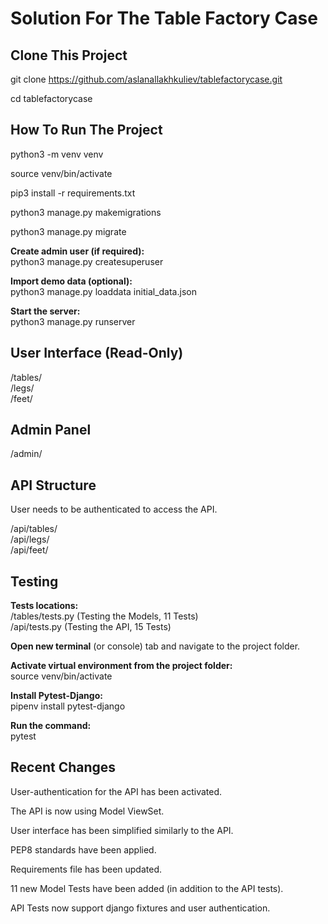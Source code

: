 # Solution For The Table Factory Case

## Clone This Project

git clone https://github.com/aslanallakhkuliev/tablefactorycase.git

cd tablefactorycase

## How To Run The Project

python3 -m venv venv

source venv/bin/activate

pip3 install -r requirements.txt

python3 manage.py makemigrations

python3 manage.py migrate

**Create admin user (if required):**  
python3 manage.py createsuperuser

**Import demo data (optional):**  
python3 manage.py loaddata initial_data.json

**Start the server:**  
python3 manage.py runserver

## User Interface (Read-Only)

/tables/  
/legs/  
/feet/

## Admin Panel

/admin/

## API Structure

User needs to be authenticated to access the API.

/api/tables/  
/api/legs/  
/api/feet/

## Testing

**Tests locations:**  
/tables/tests.py (Testing the Models, 11 Tests)  
/api/tests.py (Testing the API, 15 Tests)

**Open new terminal** (or console) tab and navigate to the project folder.

**Activate virtual environment from the project folder:**  
source venv/bin/activate

**Install Pytest-Django:**  
pipenv install pytest-django

**Run the command:**  
pytest

## Recent Changes

User-authentication for the API has been activated.

The API is now using Model ViewSet.

User interface has been simplified similarly to the API.

PEP8 standards have been applied.

Requirements file has been updated.

11 new Model Tests have been added (in addition to the API tests).

API Tests now support django fixtures and user authentication.
